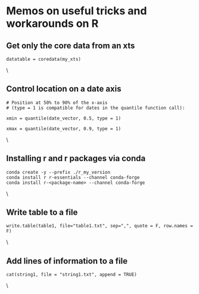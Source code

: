 # Memos on useful tricks and workarounds on R


## Get only the core data from an xts

```
datatable = coredata(my_xts)
```
\

## Control location on a date axis

```
# Position at 50% to 90% of the x-axis 
# (type = 1 is compatible for dates in the quantile function call):

xmin = quantile(date_vector, 0.5, type = 1)

xmax = quantile(date_vector, 0.9, type = 1)

```
\


## Installing r and r packages via conda

```
conda create -y --prefix ./r_my_version
conda install r r-essentials --channel conda-forge
conda install r-<package-name> --channel conda-forge
```
\

## Write table to a file

```
write.table(table1, file="table1.txt", sep=",", quote = F, row.names = F)
```
\

## Add lines of information to a file

```
cat(string1, file = "string1.txt", append = TRUE)
```
\


